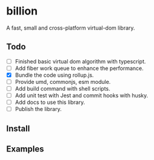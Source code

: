 # billion
A fast, small and cross-platform virtual-dom library.

## Todo

- [ ] Finished basic virtual dom algorithm with typescript.
- [ ] Add fiber work queue to enhance the performance.
- [X] Bundle the code using rollup.js.
- [ ] Provide umd, commonjs, esm module.
- [ ] Add build command with shell scripts.
- [ ] Add unit test with Jest and commit hooks with husky.
- [ ] Add docs to use this library.
- [ ] Publish the library.

## Install

## Examples